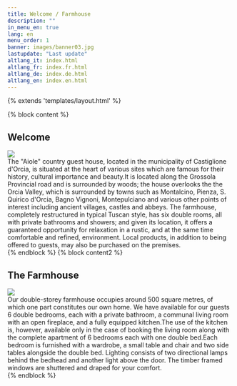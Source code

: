 ```yaml
---
title: Welcome / Farmhouse
description: ""
in_menu_en: true
lang: en
menu_order: 1
banner: images/banner03.jpg
lastupdate: "Last update"
altlang_it: index.html
altlang_fr: index.fr.html
altlang_de: index.de.html
altlang_en: index.en.html
---
```


{% extends 'templates/layout.html' %}

{% block content %}

<div class="mdl-card__title">
	<h2 class="mdl-card__title-text">Welcome</h2>
</div>
<div class="mdl-card__media">
	<img src="images/piscina.jpg" >
</div>
<div class="mdl-card__supporting-text">
The "Aiole" country guest house, located in the municipality of Castiglione d'Orcia, is situated at the heart of various sites which are famous for their history, cultural importance and beauty.It is located along the Grossola Provincial road and is surrounded by woods; the house overlooks the the Orcia Valley, which is surrounded by towns such as Montalcino, Pienza, S. Quirico d'Orcia, Bagno Vignoni, Montepulciano and various other points of interest including ancient villages, castles and abbeys. The farmhouse, completely restructured in typical Tuscan style, has six double rooms, all with private bathrooms and showers; and given its location, it offers a guaranteed opportunity for relaxation in a rustic, and at the same time comfortable and refined, environment. Local products, in addition to being offered to guests, may also be purchased on the premises.
</div>
{% endblock %}
{% block content2 %}
<div class="mdl-card__title">
	<h2 class="mdl-card__title-text">The Farmhouse</h2>
</div>
<div class="mdl-card__media">
	<img src="images/casale2.jpg" >
</div>
<div class="mdl-card__supporting-text">
Our double-storey farmhouse occupies around 500 square metres, of which one part constitutes our own home. We have available for our guests 6 double bedrooms, each with a private bathroom, a communal living room with an open fireplace, and a fully equipped kitchen.The use of the kitchen is, however, available only in the case of booking the living room along with the complete apartment of 6 bedrooms each with one double bed.Each bedroom is furnished with a wardrobe, a small table and chair and two side tables alongside the double bed. Lighting consists of two directional lamps behind the bedhead and another light above the door. The timber framed windows are shuttered and draped for your comfort.
</div>
{% endblock %}
